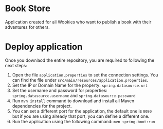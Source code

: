 # Book Store
Application created for all Wookies who want to publish a book with their adventures for others.

# Deploy application
Once you downlaod the entire repository, you are required to following the next steps:

1. Open the file `application.properties` to set the connection settings. You can find the file under `src/main/resources/application.properties`.
2. Set the IP or Domain Name for the property: `spring.datasource.url`
3. Set the username and password for properties: `spring.datasource.username` and `spring.datasource.password`
4. Run `mvn install` command to download and install all Maven dependencies for the project.
5. You can set a different port for the application, the default one is `8080` but if you are using already that port, you can define a different one.
6. Run the application using the following command: `mvn spring-boot:run`